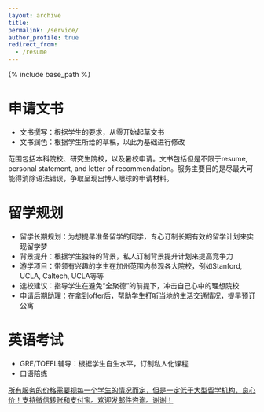```yaml
---
layout: archive
title: 
permalink: /service/
author_profile: true
redirect_from:
  - /resume
---
```


{% include base_path %}

申请文书
======
* 文书撰写：根据学生的要求，从零开始起草文书
* 文书润色：根据学生所给的草稿，以此为基础进行修改

范围包括本科院校、研究生院校，以及暑校申请。文书包括但是不限于resume, personal statement, and letter of recommendation。服务主要目的是尽最大可能得消除语法错误，争取呈现出博人眼球的申请材料。

留学规划
======
* 留学长期规划：为想提早准备留学的同学，专心订制长期有效的留学计划来实现留学梦
* 背景提升：根据学生独特的背景，私人订制背景提升计划来提高竞争力
* 游学项目：带领有兴趣的学生在加州范围内参观各大院校，例如Stanford, UCLA, Caltech, UCLA等等
* 选校建议：指导学生在避免“全聚德”的前提下，冲击自己心中的理想院校
* 申请后期助理：在拿到offer后，帮助学生打听当地的生活交通情况，提早预订公寓

英语考试
======
* GRE/TOEFL辅导：根据学生自生水平，订制私人化课程
* 口语陪练

<ins>所有服务的价格需要视每一个学生的情况而定，但是一定低于大型留学机构，良心价！支持微信转账和支付宝。欢迎发邮件咨询。谢谢！</ins>




  
